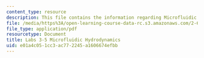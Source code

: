 ```yaml
---
content_type: resource
description: This file contains the information regarding Microfluidic Hydrodynamics.
file: /media/https%3A/open-learning-course-data-rc.s3.amazonaws.com/2-674-micro-nano-engineering-laboratory-spring-2016/e01a4c051cc3ac772245a1606674efbb_MIT2_674S16_LabNote3_5.pdf
file_type: application/pdf
resourcetype: Document
title: Labs 3-5 Microfluidic Hydrodynamics
uid: e01a4c05-1cc3-ac77-2245-a1606674efbb
---
```

